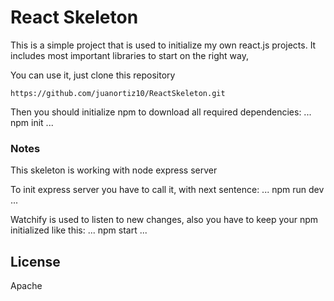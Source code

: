 # React Skeleton

This is a simple project that is used to initialize my own react.js projects. It includes most important libraries to start on the right way,

You can use it, just clone this repository
```
https://github.com/juanortiz10/ReactSkeleton.git
```

Then you should initialize npm to download all required dependencies:
...
npm init
...


### Notes
This skeleton is working with node express server

To init express server you have to call it, with next sentence:
...
npm run dev
...

Watchify is used to listen to new changes, also you have to keep your npm initialized like this:
...
npm start
...

License
----

Apache
